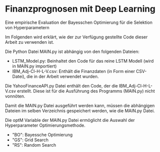 # Finanzprognosen mit Deep Learning
Eine empirische Evaluation der Bayesschen Optimierung für die Selektion von Hyperparametern

Im Folgenden wird erklärt, wie der zur Verfügung gestellte Code dieser Arbeit zu verwenden ist.

Die Python Datei MAIN.py ist abhängig von den folgenden Dateien:
- LSTM_Model.py: Beinhaltet den Code für das reine LSTM Modell (wird in MAIN.py importiert)
- IBM_Adj-Cl-H-L-V.csv: Enthält die Finanzdaten (in Form einer CSV-Datei), die in der Arbeit verwendet wurden.

Die YahooFinanceAPI.py Datei enthält den Code, der die IBM_Adj-Cl-H-L-V.csv erstellt. Diese ist für die Ausführung
des Programms (MAIN.py) nicht vonnöten.

Damit die MAIN.py Datei ausgeführt werden kann, müssen die abhängigen Dateien im selben Verzeichnis gespeichert werden,
wie die MAIN.py Datei.

Die optM Variable der MAIN.py Datei ermöglicht die Auswahl der Hyperparameter Optimierungsmethode.
- "BO": Bayessche Optimierung
- "GS": Grid Search
- "RS": Random Search
